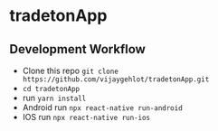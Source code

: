 # tradetonApp


## Development Workflow

- Clone this repo `git clone https://github.com/vijaygehlot/tradetonApp.git`
- `cd tradetonApp`
- run `yarn install`
- Android run `npx react-native run-android`
- IOS run `npx react-native run-ios`
